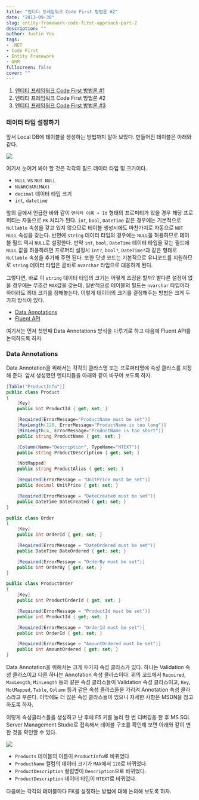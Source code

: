 ```yaml
---
title: "엔티티 프레임워크 Code First 방법론 #2"
date: "2013-09-30"
slug: entity-framework-code-first-approach-part-2
description: ""
author: Justin Yoo
tags:
- .NET
- Code First
- Entity Framework
- ORM
fullscreen: false
cover: ""
---
```


1. [엔티티 프레임워크 Code First 방법론 #1](https://blog.aliencube.org/ko/2013/09/29/entity-framework-code-first-approach-part-1)
2. 엔티티 프레임워크 Code First 방법론 #2
3. [엔티티 프레임워크 Code First 방법론 #3](https://blog.aliencube.org/ko/2013/10/18/entity-framework-code-first-approach-part-3)

### 데이터 타입 설정하기

앞서 Local DB에 테이블을 생성하는 방법까지 알아 보았다. 만들어진 테이블은 아래와 같다.

![](http://media.tumblr.com/314d58fed2754c95fbb17b4e53c1a8d4/tumblr_inline_mtvvwwokys1qzhmhx.png)

여기서 눈여겨 봐야 할 것은 각각의 필드 데이터 타입 및 크기이다.

- `NULL` vs `NOT NULL`
- `NVARCHAR(MAX)`
- `decimal` 데이터 타입 크기
- `int`, `datetime`

앞의 글에서 언급한 바와 같이 `엔티티 이름 + Id` 형태의 프로퍼티가 있을 경우 해당 프로퍼티는 자동으로 `PK` 처리가 된다. `int`, `bool`, `DateTime` 같은 경우에는 기본적으로 `Nullable` 속성을 갖고 있지 않으므로 테이블 생성시에도 마찬가지로 자동으로 `NOT NULL` 속성을 갖는다. 반면에 `string` 데이터 타입의 경우에는 `NULL`을 허용하므로 테이블 필드 역시 `NULL`로 설정한다. 만약 `int`, `bool`, `DateTime` 데이터 타입을 갖는 필드에 `NULL` 값을 허용하려면 프로퍼티 설정시 `int?`, `bool?`, `DateTime?`과 같은 형태로 `Nullable` 속성을 추가해 주면 된다. 또한 닷넷 코드는 기본적으로 유니코드를 지원하므로 `string` 데이터 타입은 곧바로 `nvarchar` 타입으로 대응하게 된다.

그렇다면, 바로 이 `string` 데이터 타입의 크기는 어떻게 조정을 할까? 별다른 설정이 없을 경우에는 무조건 `MAX`값을 갖는데, 일반적으로 테이블의 필드는 `nvarchar` 타입이라 하더라도 최대 크기를 정해놓는다. 이렇게 데이터의 크기를 결정해주는 방법은 크게 두가지 방식이 있다.

- [Data Annotations](http://msdn.microsoft.com/en-us/data/jj591583.aspx)
- [Fluent API](http://msdn.microsoft.com/en-us/data/jj591617)

여기서는 먼저 첫번째 Data Annotations 방식을 다루기로 하고 다음에 Fluent API를 논의하도록 하자.

### Data Annotations

Data Annotation을 위해서는 각각의 클라스명 또는 프로퍼티명에 속성 클라스를 지정해 준다. 앞서 생성했던 엔티티들을 아래와 같이 바꾸어 보도록 하자.

```csharp
[Table("ProductInfo")]
public class Product
{
    [Key]
    public int ProductId { get; set; }

    [Required(ErrorMessage="ProductName must be set")]
    [MaxLength(128, ErrorMessage="ProductName is too long")]
    [MinLength(4, ErrorMessage="ProductName is too short")]
    public string ProductName { get; set; }

    [Column(Name="Description", TypeName="NTEXT")]
    public string ProductDescription { get; set; }

    [NotMapped]
    public string ProductAlias { get; set; }

    [Required(ErrorMessage = "UnitPrice must be set")]
    public decimal UnitPrice { get; set; }

    [Required(ErrorMessage = "DateCreated must be set")]
    public DateTime DateCreated { get; set; }
}

public class Order
{
    [Key]
    public int OrderId { get; set; }

    [Required(ErrorMessage = "DateOrdered must be set")]
    public DateTime DateOrdered { get; set; }

    [Required(ErrorMessage = "OrderBy must be set")]
    public int OrderBy { get; set; }
}

public class ProductOrder
{
    [Key]
    public int ProductOrderId { get; set; }

    [Required(ErrorMessage = "ProductId must be set")]
    public int ProductId { get; set; }

    [Required(ErrorMessage = "OrderId must be set")]
    public int OrderId { get; set; }

    [Required(ErrorMessage = "AmountOrdered must be set")]
    public int AmountOrdered { get; set; }
}

```

Data Annotation을 위해서는 크게 두가지 속성 클라스가 있다. 하나는 Validation 속성 클라스이고 다른 하나는 Annotation 속성 클라스이다. 위의 코드에서 `Required`, `MaxLength`, `MinLength` 등과 같은 속성 클라스들이 Validation 속성 클라스이고, `Key`, `NotMapped`, `Table`, `Column` 등과 같은 속성 클라스들을 가리켜 Annotation 속성 클라스라고 부른다. 이밖에도 더 많은 속성 클라스들이 있으니 자세한 사항은 MSDN을 참고하도록 하자.

이렇게 속성클라스들을 생성하고 난 후에 F5 키를 눌러 한 번 디버깅을 한 후 MS SQL Server Management Studio로 접속해서 테이블 구조를 확인해 보면 아래와 같이 변한 것을 확인할 수 있다.

![](http://media.tumblr.com/697cb3004613d7f16af7fdc08673ded6/tumblr_inline_mtxvcsZqwU1qzhmhx.png)

- `Products` 테이블의 이름이 `ProductInfo`로 바뀌었다
- `ProductName` 컬럼의 데이터 크기가 `MAX`에서 `128`로 바뀌었다.
- `ProductDescription` 컬럼명이 `Description`으로 바뀌었다.
- `ProductDescription` 데이터 타입이 `NTEXT`로 바뀌었다.

다음에는 각각의 테이블마다 FK를 설정하는 방법에 대해 논의해 보도록 하자.
